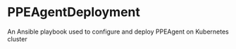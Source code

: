 # PPEAgentDeployment
An Ansible playbook used to configure and deploy PPEAgent on Kubernetes cluster

